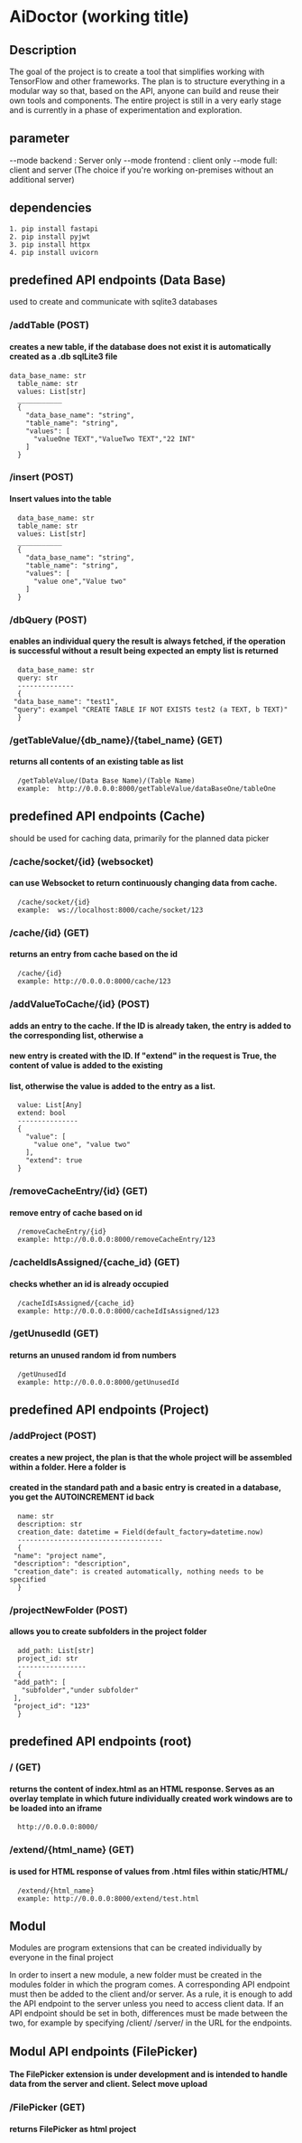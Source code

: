 # AiDoctor (working title)
   
## Description
   The goal of the project is to create a tool that simplifies working with TensorFlow and other frameworks.
   The plan is to structure everything in a modular way so that, based on the API, anyone can build and reuse their own tools and components.
   The entire project is still in a very early stage and is currently in a phase of experimentation and exploration.
   

## parameter
   --mode backend : Server only 
   --mode frontend : client only
   --mode full: client and server (The choice if you're working on-premises without an additional server)

## dependencies
    1. pip install fastapi
    2. pip install pyjwt
    3. pip install httpx
    4. pip install uvicorn


## predefined API endpoints (Data Base)
   used to create and communicate with sqlite3 databases
    
   ### /addTable (POST)
   #### creates a new table, if the database does not exist it is automatically created as a .db sqlLite3 file
    data_base_name: str
      table_name: str
      values: List[str]
      ___________
      {
        "data_base_name": "string",
        "table_name": "string",
        "values": [
          "valueOne TEXT","ValueTwo TEXT","22 INT"
        ]
      }

   ### /insert (POST)
   #### Insert values into the table
      data_base_name: str
      table_name: str
      values: List[str]
      ___________
      {
        "data_base_name": "string",
        "table_name": "string",
        "values": [
          "value one","Value two"
        ]
      }
      
   
   ### /dbQuery (POST)
   #### enables an individual query the result is always fetched, if the operation is successful without a result being expected an empty list is returned
      data_base_name: str
      query: str
      --------------
      {
     "data_base_name": "test1",
     "query": exampel "CREATE TABLE IF NOT EXISTS test2 (a TEXT, b TEXT)"
      }
   
   ### /getTableValue/{db_name}/{tabel_name} (GET)
   #### returns all contents of an existing table as list
      /getTableValue/(Data Base Name)/(Table Name)
      example:  http://0.0.0.0:8000/getTableValue/dataBaseOne/tableOne
   
   
## predefined API endpoints (Cache)
   should be used for caching data, primarily for the planned data picker

   ### /cache/socket/{id} (websocket)
   ####  can use Websocket to return continuously changing data from cache.
      /cache/socket/{id}
      example:  ws://localhost:8000/cache/socket/123
   
   ### /cache/{id} (GET)
   #### returns an entry from cache based on the id
      /cache/{id}
      example: http://0.0.0.0:8000/cache/123

   ### /addValueToCache/{id} (POST)
   #### adds an entry to the cache. If the ID is already taken, the entry is added to the corresponding list, otherwise a
   #### new entry is created with the ID. If "extend" in the request is True, the content of value is added to the existing
   #### list, otherwise the value is added to the entry as a list.
      value: List[Any]
      extend: bool
      ---------------
      {
        "value": [
          "value one", "value two"
        ],
        "extend": true
      }

   ### /removeCacheEntry/{id} (GET)
   #### remove entry of cache based on id
      /removeCacheEntry/{id}
      example: http://0.0.0.0:8000/removeCacheEntry/123

   ### /cacheIdIsAssigned/{cache_id} (GET)
   #### checks whether an id is already occupied
      /cacheIdIsAssigned/{cache_id}
      example: http://0.0.0.0:8000/cacheIdIsAssigned/123
   
   ### /getUnusedId (GET)
   #### returns an unused random id from numbers
      /getUnusedId
      example: http://0.0.0.0:8000/getUnusedId


## predefined API endpoints (Project)
   
   ### /addProject (POST)
   #### creates a new project, the plan is that the whole project will be assembled within a folder. Here a folder is
   #### created in the standard path and a basic entry is created in a database, you get the AUTOINCREMENT id back 
   
      name: str
      description: str
      creation_date: datetime = Field(default_factory=datetime.now)
      ------------------------------------
      {
     "name": "project name",
     "description": "description",
     "creation_date": is created automatically, nothing needs to be specified
      }
   
   ### /projectNewFolder (POST)
   #### allows you to create subfolders in the project folder
      
      add_path: List[str]
      project_id: str
      -----------------
      {
     "add_path": [
       "subfolder","under subfolder"
     ],
     "project_id": "123"
      }

## predefined API endpoints (root)
   
   ### / (GET)
   #### returns the content of index.html as an HTML response. Serves as an overlay template in which future individually created work windows are to be loaded into an iframe
      http://0.0.0.0:8000/
   
   ### /extend/{html_name} (GET)
   #### is used for HTML response of values from .html files within static/HTML/
      /extend/{html_name}
      example: http://0.0.0.0:8000/extend/test.html



## Modul
   Modules are program extensions that can be created individually by everyone in the final project
   
   In order to insert a new module, a new folder must be created in the modules folder in which the program comes.
   A corresponding API endpoint must then be added to the client and/or server.  As a rule, it is enough to add the API endpoint to the server unless you need to access client data.
   If an API endpoint should be set in both, differences must be made between the two, for example by specifying /client/ /server/ in the URL for the endpoints.
   
## Modul API endpoints (FilePicker)
   #### The FilePicker extension is under development and is intended to handle data from the server and client. Select move upload
   ### /FilePicker (GET)
   #### returns FilePicker as html project
